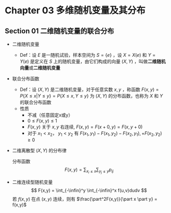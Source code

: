 # Chapter 03 多维随机变量及其分布

## Section 01 二维随机变量的联合分布

* 二维随机变量

  - Def：设 $E$ 是一随机试验，样本空间为 $S=\{e\}$ ，设 $X=X(e)$ 和 $Y=Y(e)$ 是定义在 $S$ 上的随机变量，由它们构成的向量 $(X,Y)$ ，叫做**二维随机向量**或**二维随机变量**

* 联合分布函数

  - Def：设 $(X,Y)$ 是二维随机变量，对于任意实数 $x,y$ ，称函数 $F(x,y)=P\{X \leq x | Y \leq y\} = P\{X \leq x, Y \leq y\}$ 为 $(X,Y)$ 的分布函数，也称为 $X$ 和 $Y$ 的联合分布函数
  - 性质
    - 不减（任意固定x或y）
    - $0 \leq F(x,y) \leq 1$
    - $F(x,y)$ 关于 $x,y$ 右连续, $F(x,y)=F(x+0,y)=F(x,y+0)$
    - 对于 $x_1 < x_2$， $y_1 < y_2$ 有 $F(x_1,y_1)-F(x_1,y_2)-F(x_2,y_1),+F(x_2,y_2) \geq 0$

* 二维离散型 $(X,Y)$ 的分布律

  分布函数 
  $$
  F(x,y) = \sum_{x_i \leq x}\sum_{y_j \leq y}p_{ij}
  $$
  

* 二维连续型随机变量
  $$
  F(x,y) = \int_{-\infin}^y \int_{-\infin}^x f(u,v)dudv
  $$
  若 $f(x,y)$ 在点 $(x,y)$ 连续，则有 $\frac{\part^2F(x,y)}{\part x \part y} = f(x,y)$ 











